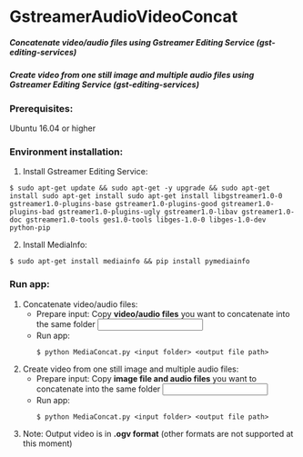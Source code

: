 # GstreamerAudioVideoConcat

##### Concatenate video/audio files using Gstreamer Editing Service (gst-editing-services)
##### Create video from one still image and multiple audio files using Gstreamer Editing Service (gst-editing-services)

### Prerequisites:
Ubuntu 16.04 or higher

### Environment installation:
1. Install Gstreamer Editing Service:
```
$ sudo apt-get update && sudo apt-get -y upgrade && sudo apt-get install sudo apt-get install sudo apt-get install libgstreamer1.0-0 gstreamer1.0-plugins-base gstreamer1.0-plugins-good gstreamer1.0-plugins-bad gstreamer1.0-plugins-ugly gstreamer1.0-libav gstreamer1.0-doc gstreamer1.0-tools ges1.0-tools libges-1.0-0 libges-1.0-dev python-pip
```

2. Install MediaInfo:
```
$ sudo apt-get install mediainfo && pip install pymediainfo
```
  
### Run app:
1. Concatenate video/audio files:
   - Prepare input: Copy **video/audio files** you want to concatenate into the same folder <input folder>
   - Run app:
     ```
     $ python MediaConcat.py <input folder> <output file path>
     ```
2. Create video from one still image and multiple audio files:
   - Prepare input: Copy **image file and audio files** you want to concatenate into the same folder <input folder>
   - Run app:
     ```
     $ python MediaConcat.py <input folder> <output file path>
     ```  
3. Note: Output video is in **.ogv format** (other formats are not supported at this moment)
